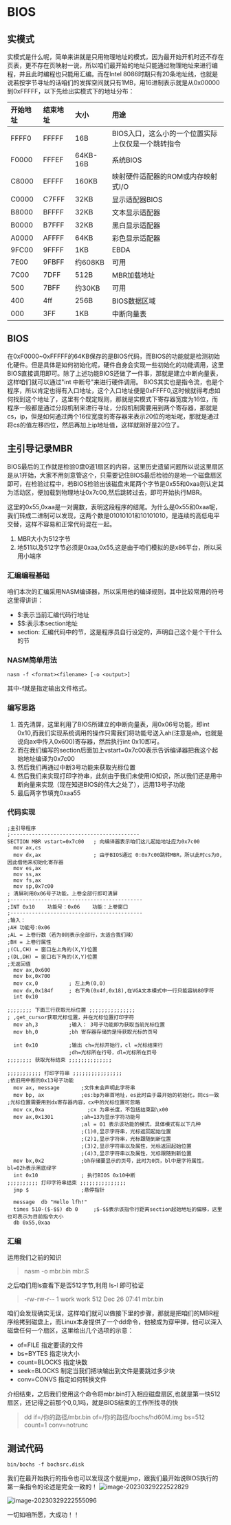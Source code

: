 # BIOS

## 实模式

​		实模式是什么呢，简单来讲就是只用物理地址的模式，因为最开始开机时还不存在页表，更不存在页映射一说，所以咱们最开始的地址只能通过物理地址来进行编程，并且此时编程也只能用汇编。
​		而在Intel 8086时期只有20条地址线，也就是说若按字节寻址的话咱们的发挥空间就只有1MB，用16进制表示就是从0x00000到0xFFFFF，以下先给出实模式下的地址分布：

| 开始地址 | 结束地址 | 大小     | 用途                                               |
| :------- | :------- | :------- | :------------------------------------------------- |
| FFFF0    | FFFFF    | 16B      | BIOS入口，这么小的一个位置实际上仅仅是一个跳转指令 |
| F0000    | FFFEF    | 64KB-16B | 系统BIOS                                           |
| C8000    | EFFFF    | 160KB    | 映射硬件适配器的ROM或内存映射式I/O                 |
| C0000    | C7FFF    | 32KB     | 显示适配器BIOS                                     |
| B8000    | BFFFF    | 32KB     | 文本显示适配器                                     |
| B0000    | B7FFF    | 32KB     | 黑白显示适配器                                     |
| A0000    | AFFFF    | 64KB     | 彩色显示适配器                                     |
| 9FC00    | 9FFFF    | 1KB      | EBDA                                               |
| 7E00     | 9FBFF    | 约608KB  | 可用                                               |
| 7C00     | 7DFF     | 512B     | MBR加载地址                                        |
| 500      | 7BFF     | 约30KB   | 可用                                               |
| 400      | 4ff      | 256B     | BIOS数据区域                                       |
| 000      | 3FF      | 1KB      | 中断向量表                                         |

## BIOS

​		在0xF0000~0xFFFFF的64KB保存的是BIOS代码，而BIOS的功能就是检测初始化硬件。但是具体是如何初始化呢，硬件自身会实现一些初始化的功能调用，这里BIOS直接调用即可。除了上述功能BIOS还做了一件事，那就是建立中断向量表，这样咱们就可以通过"int 中断号"来进行硬件调用。
​		BIOS其实也是指令流，也是个程序，所以肯定也得有入口地址，这个入口地址便是0xFFFF0,这时候就得考虑如何找到这个地址了，这里有个既定规则，那就是实模式下寄存器宽度为16位，而程序一般都是通过分段机制来进行寻址，分段机制需要用到两个寄存器，那就是cs，ip，但是如何通过两个16位宽度的寄存器来表示20位的地址呢，那就是通过将cs的值左移四位，然后再加上ip地址值，这样就刚好是20位了。

## 主引导记录MBR

​		BIOS最后的工作就是检验0盘0道1扇区的内容，这里历史遗留问题所以说这里扇区是从1开始，大家不用刻意管这个，只需要记住BIOS最后检验的是地一个磁盘扇区即可，在检验过程中，若BIOS检验出该磁盘末尾两个字节是0x55和0xaa则认定其为活动区，便加载到物理地址0x7c00,然后跳转过去，即可开始执行MBR。

​		这里的0x55,0xaa是一对魔数，表明这段程序的结尾。为什么是0x55和0xaa呢，我们转成二进制可以发现，这两个数是01010101和10101010，是连续的高低电平交替，这样不容易和正常代码混在一起。

1. MBR大小为512字节
2. 地511以及512字节必须是0xaa,0x55,这是由于咱们模拟的是x86平台，所以采用小端序

### 汇编编程基础

咱们本次的汇编采用NASM编译器，所以采用他的编译规则，其中比较常用的符号这里得讲讲：

- $:表示当前汇编代码行地址
- $$:表示本section地址
- section: 汇编代码中的节，这是程序员自行设定的，声明自己这个是个干什么的节

### NASM简单用法

```
nasm -f <format><filename> [-o <output>]
```

其中-f就是指定输出文件格式。

### 编写思路

1. 首先清屏，这里利用了BIOS所建立的中断向量表，用0x06号功能，即int 0x10,而我们实现系统调用的操作只需我们将功能号送入ah(注意是ah，也就是说向ax中传入0x600)寄存器，然后执行int 0x10即可。
2. 而在我们编写的section后面加上vstart=0x7c00表示告诉编译器把我这个起始地址编译为0x7c00
3. 然后我们再通过中断3号功能来获取光标位置
4. 然后我们来实现打印字符串，此刻由于我们未使用IO知识，所以我们还是用中断向量来实现（现在知道BIOS的伟大之处了），运用13号子功能
6. 最后两字节填充0xaa55

### 代码实现

```
;主引导程序
;------------------------------------------
SECTION MBR vstart=0x7c00   ; 向编译器表示咱们这儿起始地址应为0x7c00
  mov ax,cs
  mov dx,ax                 ; 由于BIOS通过 0:0x7c00跳转MBR，所以此时cs为0,因此借他来初始化寄存器
  mov es,ax
  mov ss,ax
  mov fs,ax
  mov sp,0x7c00
; 清屏利用0x06号子功能，上卷全部行即可清屏
;-------------------------------------------
;INT 0x10    功能号：0x06    功能：上卷窗口
;-------------------------------------------
;输入：
;AH 功能号:0x06
;AL = 上卷行数（若为0则表示全部行，太适合我们辣）
;BH = 上卷行属性
;(CL,CH) = 窗口左上角的(X,Y)位置
;(DL,DH) = 窗口右下角的(X,Y)位置
;无返回值
  mov ax,0x600
  mov bx,0x700
  mov cx,0          ; 左上角(0,0)
  mov dx,0x184f     ; 右下角(0x4f,0x18),在VGA文本模式中一行只能容纳80字符
  int 0x10

;;;;;;;; 下面三行获取光标位置 ;;;;;;;;;;;;;;;
; ,get_cursor获取光标位置，并在光标位置打印字符
  mov ah,3          ;输入： 3号子功能即为获取当前光标位置
  mov bh,0          ;bh 寄存器存储的是待获取光标的页号

  int 0x10          ;输出 ch=光标开始行，cl =光标结束行
                    ;dh=光标所在行号，dl=光标所在页号
;;;;;;;; 获取光标结束 ;;;;;;;;;;;;;;

;;;;;;;;;;; 打印字符串 ;;;;;;;;;;;;;;;;
;依旧用中断的0x13号子功能
  mov ax, message       ;文件末会声明此字符串
  mov bp, ax            ;es:bp为串首地址，es此时由于最开始的初始化，同cs一致
;光标位置需要用到dx寄存器内容，cx中的光标位置可忽略
  mov cx,0xa              ;cx 为串长度，不包括结束副\x00
  mov ax,0x1301         ;ah=13为显示字符功能号
                        ;al = 01 表示该功能的模式，具体模式有以下几种
                        ;(1)0,显示字符串，光标返回起始位置
                        ;(2)1,显示字符串，光标跟随到新位置
                        ;(3)2,显示字符串以及属性，光标返回起始位置
                        ;(4)3,显示字符串以及属性，光标跟随到新位置
  mov bx,0x2            ;bh存储要显示的页号，此时为0页，bl中是字符属性，bl=02h表示黑底绿字
  int 0x10              ; 执行BIOS 0x10中断
;;;;;;;;;; 打印字符串结束 ;;;;;;;;;;;;;;;
  jmp $                 ;悬停指针

  message  db "Hello lfh!"
  times 510-($-$$) db 0     ;$-$$表示该指令行距离section起始地址的偏移，这里也可表示为目前指令大小
  db 0x55,0xaa

```

### 汇编

运用我们之前的知识

> nasm -o mbr.bin mbr.S

之后咱们用ls查看下是否512字节,利用 ls-l 即可验证

> -rw-rw-r-- 1 work work 512 Dec 26 07:41 mbr.bin

咱们会发现确实无误，这样咱们就可以做接下里的步骤，那就是把咱们的MBR程序给拷到磁盘上，而Linux本身提供了一个dd命令，他被成为穿甲弹，他可以深入磁盘任何一个扇区，这里给出几个选项的示意：

- of=FILE 指定要读的文件
- bs=BYTES 指定块大小
- count=BLOCKS 指定块数
- seek=BLOCKS 制定当我们把块输出到文件是要跳过多少块
- conv=CONVS 指定如何转换文件

介绍结束，之后我们使用这个命令将mbr.bin打入相应磁盘扇区,也就是第一快512扇区，还记得之前那个0,0,1吗，就是BIOS结束的工作所找寻的快

> dd if=/你的路径/mbr.bin of=/你的路径/bochs/hd60M.img bs=512 count=1 conv=notrunc

## 测试代码

```
bin/bochs -f bochsrc.disk
```

我们在最开始执行的指令也可以发现这个就是jmp，跟我们最开始说BIOS执行的第一条指令的论述是完全一致的！
![image-20230329222522829](C:\Users\LFH\AppData\Roaming\Typora\typora-user-images\image-20230329222522829.png)

![image-20230329222555096](C:\Users\LFH\AppData\Roaming\Typora\typora-user-images\image-20230329222555096.png)

一切如咱所愿，大成功！！

